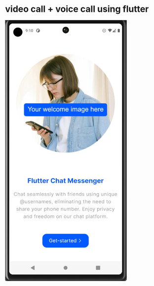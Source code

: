 # video call +  voice call using flutter

<img src="https://github.com/kstar0707/Video-call-using-flutter/blob/main/image/Screenshot_1.png" />

